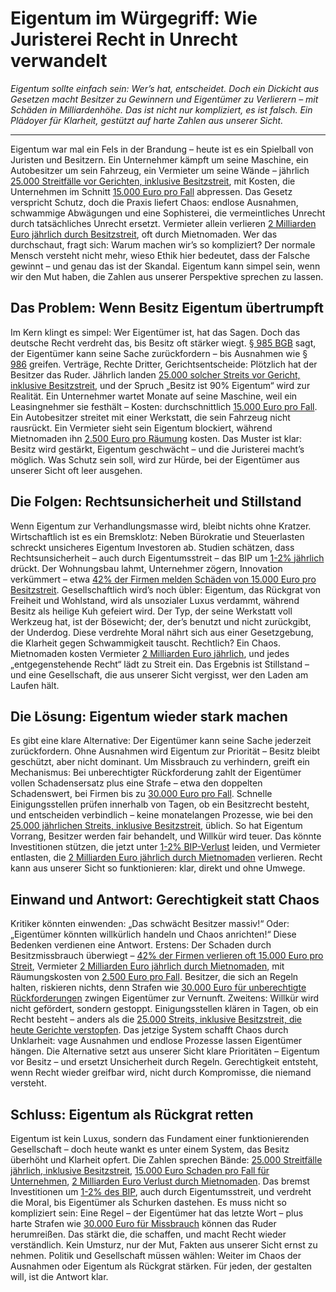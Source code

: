 # Eigentum im Würgegriff: Wie Juristerei Recht in Unrecht verwandelt

*Eigentum sollte einfach sein: Wer’s hat, entscheidet. Doch ein Dickicht aus Gesetzen macht Besitzer zu Gewinnern und Eigentümer zu Verlierern – mit Schäden in Milliardenhöhe. Das ist nicht nur kompliziert, es ist falsch. Ein Plädoyer für Klarheit, gestützt auf harte Zahlen aus unserer Sicht.*

---

Eigentum war mal ein Fels in der Brandung – heute ist es ein Spielball von Juristen und Besitzern. Ein Unternehmer kämpft um seine Maschine, ein Autobesitzer um sein Fahrzeug, ein Vermieter um seine Wände – jährlich [25.000 Streitfälle vor Gerichten, inklusive Besitzstreit](https://www.destatis.de/DE/Themen/Gesellschaft-Umwelt/Rechtspflege/Gerichte/_inhalt.html), mit Kosten, die Unternehmen im Schnitt [15.000 Euro pro Fall](https://www.dihk.de/de/themen-und-positionen/digitalisierung/recht-und-steuern/rechtsunsicherheit) abpressen. Das Gesetz verspricht Schutz, doch die Praxis liefert Chaos: endlose Ausnahmen, schwammige Abwägungen und eine Sophisterei, die vermeintliches Unrecht durch tatsächliches Unrecht ersetzt. Vermieter allein verlieren [2 Milliarden Euro jährlich durch Besitzstreit](https://www.haus-und-grund.de/themen/mietrecht/mietnomaden-verluste-vermieter), oft durch Mietnomaden. Wer das durchschaut, fragt sich: Warum machen wir’s so kompliziert? Der normale Mensch versteht nicht mehr, wieso Ethik hier bedeutet, dass der Falsche gewinnt – und genau das ist der Skandal. Eigentum kann simpel sein, wenn wir den Mut haben, die Zahlen aus unserer Perspektive sprechen zu lassen.

## Das Problem: Wenn Besitz Eigentum übertrumpft

Im Kern klingt es simpel: Wer Eigentümer ist, hat das Sagen. Doch das deutsche Recht verdreht das, bis Besitz oft stärker wiegt. [§ 985 BGB](https://www.gesetze-im-internet.de/bgb/__985.html) sagt, der Eigentümer kann seine Sache zurückfordern – bis Ausnahmen wie [§ 986](https://www.gesetze-im-internet.de/bgb/__986.html) greifen. Verträge, Rechte Dritter, Gerichtsentscheide: Plötzlich hat der Besitzer das Ruder. Jährlich landen [25.000 solcher Streits vor Gericht, inklusive Besitzstreit](https://www.destatis.de/DE/Themen/Gesellschaft-Umwelt/Rechtspflege/Gerichte/_inhalt.html), und der Spruch „Besitz ist 90% Eigentum“ wird zur Realität. Ein Unternehmer wartet Monate auf seine Maschine, weil ein Leasingnehmer sie festhält – Kosten: durchschnittlich [15.000 Euro pro Fall](https://www.dihk.de/de/themen-und-positionen/digitalisierung/recht-und-steuern/rechtsunsicherheit). Ein Autobesitzer streitet mit einer Werkstatt, die sein Fahrzeug nicht rausrückt. Ein Vermieter sieht sein Eigentum blockiert, während Mietnomaden ihn [2.500 Euro pro Räumung](https://www.haus-und-grund.de/themen/mietrecht/mietnomaden-verluste-vermieter) kosten. Das Muster ist klar: Besitz wird gestärkt, Eigentum geschwächt – und die Juristerei macht’s möglich. Was Schutz sein soll, wird zur Hürde, bei der Eigentümer aus unserer Sicht oft leer ausgehen.

## Die Folgen: Rechtsunsicherheit und Stillstand

Wenn Eigentum zur Verhandlungsmasse wird, bleibt nichts ohne Kratzer. Wirtschaftlich ist es ein Bremsklotz: Neben Bürokratie und Steuerlasten schreckt unsicheres Eigentum Investoren ab. Studien schätzen, dass Rechtsunsicherheit – auch durch Eigentumsstreit – das BIP um [1-2% jährlich](https://www.diw.de/de/diw_01.c.823684.de/publikationen/diw_roundups/2021_0020/wirkungen_von_rechtsunsicherheit_auf_die_wirtschaft_in_deutschland.html) drückt. Der Wohnungsbau lahmt, Unternehmer zögern, Innovation verkümmert – etwa [42% der Firmen melden Schäden von 15.000 Euro pro Besitzstreit](https://www.dihk.de/de/themen-und-positionen/digitalisierung/recht-und-steuern/rechtsunsicherheit). Gesellschaftlich wird’s noch übler: Eigentum, das Rückgrat von Freiheit und Wohlstand, wird als unsozialer Luxus verdammt, während Besitz als heilige Kuh gefeiert wird. Der Typ, der seine Werkstatt voll Werkzeug hat, ist der Bösewicht; der, der’s benutzt und nicht zurückgibt, der Underdog. Diese verdrehte Moral nährt sich aus einer Gesetzgebung, die Klarheit gegen Schwammigkeit tauscht. Rechtlich? Ein Chaos. Mietnomaden kosten Vermieter [2 Milliarden Euro jährlich](https://www.haus-und-grund.de/themen/mietrecht/mietnomaden-verluste-vermieter), und jedes „entgegenstehende Recht“ lädt zu Streit ein. Das Ergebnis ist Stillstand – und eine Gesellschaft, die aus unserer Sicht vergisst, wer den Laden am Laufen hält.

## Die Lösung: Eigentum wieder stark machen

Es gibt eine klare Alternative: Der Eigentümer kann seine Sache jederzeit zurückfordern. Ohne Ausnahmen wird Eigentum zur Priorität – Besitz bleibt geschützt, aber nicht dominant. Um Missbrauch zu verhindern, greift ein Mechanismus: Bei unberechtigter Rückforderung zahlt der Eigentümer vollen Schadensersatz plus eine Strafe – etwa den doppelten Schadenswert, bei Firmen bis zu [30.000 Euro pro Fall](https://www.dihk.de/de/themen-und-positionen/digitalisierung/recht-und-steuern/rechtsunsicherheit). Schnelle Einigungsstellen prüfen innerhalb von Tagen, ob ein Besitzrecht besteht, und entscheiden verbindlich – keine monatelangen Prozesse, wie bei den [25.000 jährlichen Streits, inklusive Besitzstreit](https://www.destatis.de/DE/Themen/Gesellschaft-Umwelt/Rechtspflege/Gerichte/_inhalt.html), üblich. So hat Eigentum Vorrang, Besitzer werden fair behandelt, und Willkür wird teuer. Das könnte Investitionen stützen, die jetzt unter [1-2% BIP-Verlust](https://www.diw.de/de/diw_01.c.823684.de/publikationen/diw_roundups/2021_0020/wirkungen_von_rechtsunsicherheit_auf_die_wirtschaft_in_deutschland.html) leiden, und Vermieter entlasten, die [2 Milliarden Euro jährlich durch Mietnomaden](https://www.haus-und-grund.de/themen/mietrecht/mietnomaden-verluste-vermieter) verlieren. Recht kann aus unserer Sicht so funktionieren: klar, direkt und ohne Umwege.

## Einwand und Antwort: Gerechtigkeit statt Chaos

Kritiker könnten einwenden: „Das schwächt Besitzer massiv!“ Oder: „Eigentümer könnten willkürlich handeln und Chaos anrichten!“ Diese Bedenken verdienen eine Antwort. Erstens: Der Schaden durch Besitzmissbrauch überwiegt – [42% der Firmen verlieren oft 15.000 Euro pro Streit](https://www.dihk.de/de/themen-und-positionen/digitalisierung/recht-und-steuern/rechtsunsicherheit), Vermieter [2 Milliarden Euro jährlich durch Mietnomaden](https://www.haus-und-grund.de/themen/mietrecht/mietnomaden-verluste-vermieter), mit Räumungskosten von [2.500 Euro pro Fall](https://www.haus-und-grund.de/themen/mietrecht/mietnomaden-verluste-vermieter). Besitzer, die sich an Regeln halten, riskieren nichts, denn Strafen wie [30.000 Euro für unberechtigte Rückforderungen](https://www.dihk.de/de/themen-und-positionen/digitalisierung/recht-und-steuern/rechtsunsicherheit) zwingen Eigentümer zur Vernunft. Zweitens: Willkür wird nicht gefördert, sondern gestoppt. Einigungsstellen klären in Tagen, ob ein Recht besteht – anders als die [25.000 Streits, inklusive Besitzstreit, die heute Gerichte verstopfen](https://www.destatis.de/DE/Themen/Gesellschaft-Umwelt/Rechtspflege/Gerichte/_inhalt.html). Das jetzige System schafft Chaos durch Unklarheit: vage Ausnahmen und endlose Prozesse lassen Eigentümer hängen. Die Alternative setzt aus unserer Sicht klare Prioritäten – Eigentum vor Besitz – und ersetzt Unsicherheit durch Regeln. Gerechtigkeit entsteht, wenn Recht wieder greifbar wird, nicht durch Kompromisse, die niemand versteht.

## Schluss: Eigentum als Rückgrat retten

Eigentum ist kein Luxus, sondern das Fundament einer funktionierenden Gesellschaft – doch heute wankt es unter einem System, das Besitz überhöht und Klarheit opfert. Die Zahlen sprechen Bände: [25.000 Streitfälle jährlich, inklusive Besitzstreit](https://www.destatis.de/DE/Themen/Gesellschaft-Umwelt/Rechtspflege/Gerichte/_inhalt.html), [15.000 Euro Schaden pro Fall für Unternehmen](https://www.dihk.de/de/themen-und-positionen/digitalisierung/recht-und-steuern/rechtsunsicherheit), [2 Milliarden Euro Verlust durch Mietnomaden](https://www.haus-und-grund.de/themen/mietrecht/mietnomaden-verluste-vermieter). Das bremst Investitionen um [1-2% des BIP](https://www.diw.de/de/diw_01.c.823684.de/publikationen/diw_roundups/2021_0020/wirkungen_von_rechtsunsicherheit_auf_die_wirtschaft_in_deutschland.html), auch durch Eigentumsstreit, und verdreht die Moral, bis Eigentümer als Schurken dastehen. Es muss nicht so kompliziert sein: Eine Regel – der Eigentümer hat das letzte Wort – plus harte Strafen wie [30.000 Euro für Missbrauch](https://www.dihk.de/de/themen-und-positionen/digitalisierung/recht-und-steuern/rechtsunsicherheit) können das Ruder herumreißen. Das stärkt die, die schaffen, und macht Recht wieder verständlich. Kein Umsturz, nur der Mut, Fakten aus unserer Sicht ernst zu nehmen. Politik und Gesellschaft müssen wählen: Weiter im Chaos der Ausnahmen oder Eigentum als Rückgrat stärken. Für jeden, der gestalten will, ist die Antwort klar.

<!-- DOC-META
displaytitle: 'Eigentum im Würgegriff: Wie Juristerei Recht in Unrecht verwandelt'
summary: '*Eigentum sollte einfach sein: Wer’s hat, entscheidet. Doch ein Dickicht
  aus Gesetzen macht Besitzer zu Gewinnern und Eigentümer zu Verlierern – mit Schäden
  in Milliardenhöhe. Das ist nicht nur kompliziert, es ist falsch. Ein Plädoyer für
  Klarheit, gestützt auf harte Zahlen aus unserer Sicht.*'
tags:
- law
- ethics
- germany
category: article
date: 2025-03-10 12:03
index: '250310'
inquisitor: Martin Schlott
ai:
- grok3
validator:
- chatgpt4o
doclang: de
licence: CC BY-NC-ND 4.0
uihints:
- content
- export
cuid2: cm82yhdj00000ogvfrgyt9gs7
-->